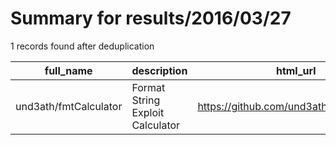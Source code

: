 
# Summary for results/2016/03/27
    
1 records found after deduplication

| full_name | description | html_url | matched_list | matched_count | pushed_at | size | stargazers_count | language | forks_count | vul_ids |
|-----------------------|----------------------------------|------------------------------------------|----------------|-----------------|---------------------------|--------|--------------------|------------|---------------|-----------|
| und3ath/fmtCalculator | Format String Exploit Calculator | https://github.com/und3ath/fmtCalculator | ['exploit'] | 1 | 2016-03-27 15:46:19+00:00 | 1 | 1 | Python | 0 | [] |

